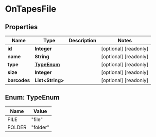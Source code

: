 

# OnTapesFile

## Properties

Name | Type | Description | Notes
------------ | ------------- | ------------- | -------------
**id** | **Integer** |  |  [optional] [readonly]
**name** | **String** |  |  [optional] [readonly]
**type** | [**TypeEnum**](#TypeEnum) |  |  [optional] [readonly]
**size** | **Integer** |  |  [optional] [readonly]
**barcodes** | **List&lt;String&gt;** |  |  [optional] [readonly]



## Enum: TypeEnum

Name | Value
---- | -----
FILE | &quot;file&quot;
FOLDER | &quot;folder&quot;



